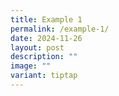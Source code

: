 ```yaml
---
title: Example 1
permalink: /example-1/
date: 2024-11-26
layout: post
description: ""
image: ""
variant: tiptap
---
```

